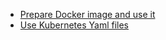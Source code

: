 - [Prepare Docker image and use it](https://github.com/jamalshahverdiev/dockerpythontask/tree/master/pythondockerapp)
- [Use Kubernetes Yaml files](https://)
